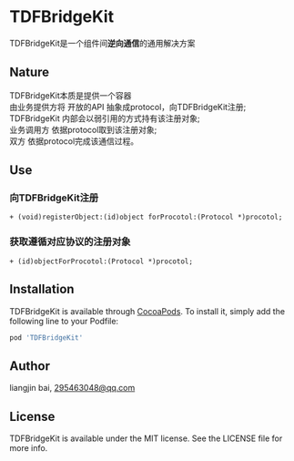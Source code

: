 # TDFBridgeKit

TDFBridgeKit是一个组件间**逆向通信**的通用解决方案

##  Nature

TDFBridgeKit本质是提供一个容器  
由业务提供方将 开放的API 抽象成protocol，向TDFBridgeKit注册;  
TDFBridgeKit 内部会以弱引用的方式持有该注册对象;  
业务调用方 依据protocol取到该注册对象;  
双方 依据protocol完成该通信过程。

##  Use

###  向TDFBridgeKit注册
```
+ (void)registerObject:(id)object forProcotol:(Protocol *)procotol;
```

###  获取遵循对应协议的注册对象
```
+ (id)objectForProcotol:(Protocol *)procotol;
```

## Installation

TDFBridgeKit is available through [CocoaPods](https://cocoapods.org). To install
it, simply add the following line to your Podfile:

```ruby
pod 'TDFBridgeKit'
```

## Author

liangjin bai, 295463048@qq.com

## License

TDFBridgeKit is available under the MIT license. See the LICENSE file for more info.

